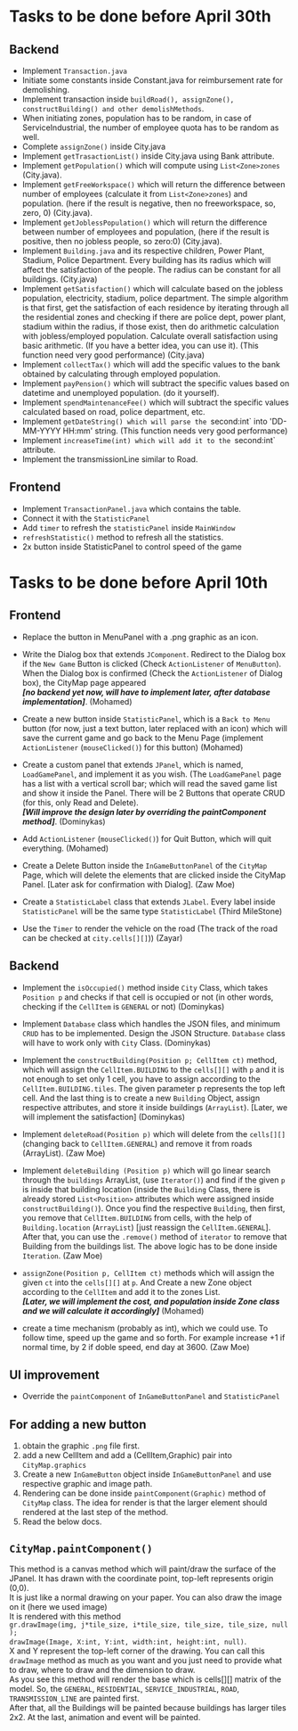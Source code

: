 # Tasks to be done before April 30th

## Backend
- Implement `Transaction.java`
- Initiate some constants inside Constant.java for reimbursement rate for demolishing.
- Implement transaction inside `buildRoad(), assignZone(), constructBuilding() and other demolishMethods`.
- When initiating zones, population has to be random, in case of ServiceIndustrial, the number of employee quota has to be random as well.
- Complete `assignZone()` inside City.java
- Implement `getTrasactionList()` inside City.java using Bank attribute.
- Implement `getPopulation()` which will compute using `List<Zone>zones` (City.java).
- Implement `getFreeWorkspace()` which will return the difference between number of employees (calculate it from `List<Zone>zones`) and population. (here if the result is negative, then no freeworkspace, so, zero, 0) (City.java).
- Implement `getJoblessPopulation()` which will return the difference between number of employees and population, (here if the result is positive, then no jobless people, so zero:0) (City.java).
- Implement `Building.java` and its respective children, Power Plant, Stadium, Police Department. Every building has its radius which will affect the satisfaction of the people. The radius can be constant for all buildings. (City.java)
- Implement `getSatisfaction()` which will calculate based on the jobless population, electricity, stadium, police department. The simple algorithm is that first, get the satisfaction of each residence by iterating through all the residential zones and checking if there are police dept, power plant, stadium within the radius, if those exist, then do arithmetic calculation with jobless/employed population. Calculate overall satisfaction using basic arithmetic. (If you have a better idea, you can use it). (This function need very good performance) (City.java)
- Implement `collectTax()` which will add the specific values to the bank obtained by calculating through employed population.
- Implement `payPension()` which will subtract the specific values based on datetime and unemployed population. (do it yourself).
- Implement `spendMaintenanceFee()` which will subtract the specific values calculated based on road, police department, etc.
- Implement `getDateString() which will parse the `second:int` into 'DD-MM-YYYY HH:mm' string. (This function needs very good performance)
- Implement `increaseTime(int) which will add it to the `second:int` attribute.
- Implement the transmissionLine similar to Road.

## Frontend
- Implement `TransactionPanel.java` which contains the table.
- Connect it with the `StatisticPanel`
- Add `timer` to refresh the `statisticPanel` inside `MainWindow`
- `refreshStatistic()` method to refresh all the statistics.
- 2x button inside StatisticPanel to control speed of the game

# Tasks to be done before April 10th

## Frontend
- Replace the button in MenuPanel with a .png graphic as an icon.

- Write the Dialog box that extends `JComponent`. Redirect to the Dialog box if the `New Game` Button is clicked (Check `ActionListener` of `MenuButton`). When the Dialog box is confirmed (Check the `ActionListener` of Dialog box), the CityMap page appeared <br>**_[no backend yet now, will have to implement later, after database implementation]_**. (Mohamed)

- Create a new button inside `StatisticPanel`, which is a `Back to Menu` button (for now, just a text button, later replaced with an icon) which will save the current game and go back to the Menu Page (implement `ActionListener` (`mouseClicked()`) for this button) (Mohamed)

- Create a custom panel that extends `JPanel`, which is named, `LoadGamePanel`, and implement it as you wish. (The `LoadGamePanel` page has a list with a vertical scroll bar; which will read the saved game list and show it inside the Panel. There will be 2 Buttons that operate CRUD (for this, only Read and Delete). <br> _**[Will improve the design later by overriding the paintComponent method]**_. (Dominykas)

- Add `ActionListener` (`mouseClicked()`) for Quit Button, which will quit everything. (Mohamed)

- Create a Delete Button inside the `InGameButtonPanel` of the `CityMap` Page, which will delete the elements that are clicked inside the CityMap Panel. [Later ask for confirmation with Dialog]. (Zaw Moe)

- Create a `StatisticLabel` class that extends `JLabel`. Every label inside `StatisticPanel` will be the same type `StatisticLabel` (Third MileStone)

- Use the `Timer` to render the vehicle on the road (The track of the road can be checked at `city.cells[][]`)) (Zayar)

## Backend

- Implement the `isOccupied()` method inside `City` Class, which takes `Position p` and checks if that cell is occupied or not (in other words, checking if the `CellItem` is `GENERAL` or not) (Dominykas)

- Implement `Database` class which handles the JSON files, and minimum `CRUD` has to be implemented. Design the JSON Structure. `Database` class will have to work only with `City` Class. (Dominykas)

- Implement the `constructBuilding(Position p; CellItem ct)` method, which will assign the `CellItem.BUILDING` to the `cells[][]` with `p` and it is not enough to set only 1 cell, you have to assign according to the `CellItem.BUILDING.tiles`. The given parameter p represents the top left cell. And the last thing is to create a new `Building` Object, assign respective attributes, and store it inside buildings (`ArrayList`). [Later, we will implement the satisfaction] (Dominykas)

- Implement `deleteRoad(Position p)` which will delete from the `cells[][]` (changing back to `CellItem.GENERAL`) and remove it from roads (ArrayList). (Zaw Moe)

- Implement `deleteBuilding (Position p)` which will go linear search through the `buildings` ArrayList, (use `Iterator()`) and find if the given `p` is inside that building location (inside the `Building` Class, there is already stored `List<Position>`  attributes which were assigned inside `constructBuilding()`). Once you find the respective `Building`, then first, you remove that `CellItem.BUILDING` from cells, with the help of `Building.location` (`ArrayList`) [just reassign the `CellItem.GENERAL`]. After that, you can use the `.remove()` method of `iterator` to remove that Building from the buildings list. The above logic has to be done inside `Iteration`. (Zaw Moe)

- `assignZone(Position p, CellItem ct)` methods which will assign the given `ct` into the `cells[][]` at `p`. And Create a new Zone object according to the `CellItem` and add it to the zones List. <br> **_[Later, we will implement the cost, and population inside Zone class and we will calculate it accordingly]_** (Mohamed)
 - create a time mechanism (probably as int), which we could use. To follow time, speed up the game and so forth. For example increase +1 if normal time, by 2 if doble speed, end day at 3600. (Zaw Moe)

## UI improvement

- Override the `paintComponent` of `InGameButtonPanel` and `StatisticPanel`

## For adding a new button
1. obtain the graphic `.png` file first.
2. add a new CellItem and add a (CellItem,Graphic) pair into `CityMap.graphics`
3. Create a new `InGameButton` object inside `InGameButtonPanel` and use respective graphic and image path.
4. Rendering can be done inside `paintComponent(Graphic)` method of `CityMap` class. The idea for render is that the larger element should rendered at the last step of the method.
5. Read the below docs.

## `CityMap.paintComponent()`

This method is a canvas method which will paint/draw the surface of the JPanel.
It has drawn with the coordinate point, top-left represents origin (0,0). <br>
It is just like a normal drawing on your paper. You can also draw the image on it (here we used image) <br>
It is rendered with this method <br> `gr.drawImage(img, j*tile_size, i*tile_size, tile_size, tile_size, null );` <br>
`drawImage(Image, X:int, Y:int, width:int, height:int, null)`. <br>
X and Y represent the top-left corner of the drawing. You can call this `drawImage` method as much as you want and you just need to provide what to draw, where to draw and the dimension to draw. <br>
As you see this method will render the base which is cells[][] matrix of the model. 
So, the `GENERAL`, `RESIDENTIAL`, `SERVICE_INDUSTRIAL`, `ROAD`, `TRANSMISSION_LINE` are painted first. <br>
After that, all the Buildings will be painted because buildings has larger tiles 2x2.
At the last, animation and event will be painted.
